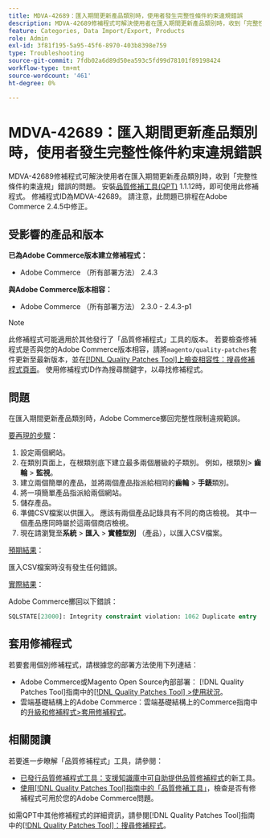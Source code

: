 ```yaml
---
title: MDVA-42689：匯入期間更新產品類別時，使用者發生完整性條件約束違規錯誤
description: MDVA-42689修補程式可解決使用者在匯入期間更新產品類別時，收到「完整性條件約束違規」錯誤的問題。 安裝[Quality Patches Tool (QPT)](https://experienceleague.adobe.com/en/docs/commerce-operations/tools/quality-patches-tool/quality-patches-tool-to-self-serve-quality-patches) 1.1.12後，即可使用此修補程式。 修補程式ID為MDVA-42689。 請注意，此問題已排程在Adobe Commerce 2.4.5中修正。
feature: Categories, Data Import/Export, Products
role: Admin
exl-id: 3f81f195-5a95-45f6-8970-403b8398e759
type: Troubleshooting
source-git-commit: 7fdb02a6d89d50ea593c5fd99d78101f89198424
workflow-type: tm+mt
source-wordcount: '461'
ht-degree: 0%

---
```


# MDVA-42689：匯入期間更新產品類別時，使用者發生完整性條件約束違規錯誤

MDVA-42689修補程式可解決使用者在匯入期間更新產品類別時，收到「完整性條件約束違規」錯誤的問題。 安裝[品質修補工具(QPT)](https://experienceleague.adobe.com/en/docs/commerce-operations/tools/quality-patches-tool/quality-patches-tool-to-self-serve-quality-patches) 1.1.12時，即可使用此修補程式。 修補程式ID為MDVA-42689。 請注意，此問題已排程在Adobe Commerce 2.4.5中修正。

## 受影響的產品和版本

**已為Adobe Commerce版本建立修補程式：**

* Adobe Commerce （所有部署方法） 2.4.3

**與Adobe Commerce版本相容：**

* Adobe Commerce （所有部署方法） 2.3.0 - 2.4.3-p1

>[!NOTE]
>
>此修補程式可能適用於其他發行了「品質修補程式」工具的版本。 若要檢查修補程式是否與您的Adobe Commerce版本相容，請將`magento/quality-patches`套件更新至最新版本，並在[[!DNL Quality Patches Tool]上檢查相容性：搜尋修補程式頁面](https://experienceleague.adobe.com/en/docs/commerce-operations/tools/quality-patches-tool/quality-patches-tool-to-self-serve-quality-patches)。 使用修補程式ID作為搜尋關鍵字，以尋找修補程式。

## 問題

在匯入期間更新產品類別時，Adobe Commerce擲回完整性限制違規範誤。

<u>要再現的步驟</u>：

1. 設定兩個網站。
1. 在類別頁面上，在根類別底下建立最多兩個層級的子類別。 例如，根類別> **齒輪** > **監視**。
1. 建立兩個簡單的產品，並將兩個產品指派給相同的&#x200B;**齒輪** > **手錶**&#x200B;類別。
1. 將一項簡單產品指派給兩個網站。
1. 儲存產品。
1. 準備CSV檔案以供匯入。 應該有兩個產品記錄具有不同的商店檢視。 其中一個產品應同時屬於這兩個商店檢視。
1. 現在請瀏覽至&#x200B;**系統** > **匯入** > **實體型別** （產品），以匯入CSV檔案。

<u>預期結果</u>：

匯入CSV檔案時沒有發生任何錯誤。

<u>實際結果</u>：

Adobe Commerce擲回以下錯誤：

```SQL
SQLSTATE[23000]: Integrity constraint violation: 1062 Duplicate entry '1302' for key 'PRIMARY', query was: INSERT INTO `catalog_url_rewrite_product_category` (`url_rewrite_id`,`category_id`,`product_id`) VALUES (?, ?, ?), (?, ?, ?), (?, ?, ?)
```

## 套用修補程式

若要套用個別修補程式，請根據您的部署方法使用下列連結：

* Adobe Commerce或Magento Open Source內部部署： [!DNL Quality Patches Tool]指南中的[[!DNL Quality Patches Tool] >使用狀況](/help/tools/quality-patches-tool/usage.md)。
* 雲端基礎結構上的Adobe Commerce：雲端基礎結構上的Commerce指南中的[升級和修補程式>套用修補程式](https://experienceleague.adobe.com/docs/commerce-cloud-service/user-guide/develop/upgrade/apply-patches.html)。

## 相關閱讀

若要進一步瞭解「品質修補程式」工具，請參閱：

* [已發行品質修補程式工具：支援知識庫中可自助提供品質修補程式](https://experienceleague.adobe.com/en/docs/commerce-operations/tools/quality-patches-tool/quality-patches-tool-to-self-serve-quality-patches)的新工具。
* [使用[!DNL Quality Patches Tool]指南中的「品質修補工具」](/help/tools/quality-patches-tool/patches-available-in-qpt/check-patch-for-magento-issue-with-magento-quality-patches.md)，檢查是否有修補程式可用於您的Adobe Commerce問題。

如需QPT中其他修補程式的詳細資訊，請參閱[!DNL Quality Patches Tool]指南中的[[!DNL Quality Patches Tool]：搜尋修補程式](https://experienceleague.adobe.com/tools/commerce-quality-patches/index.html)。
